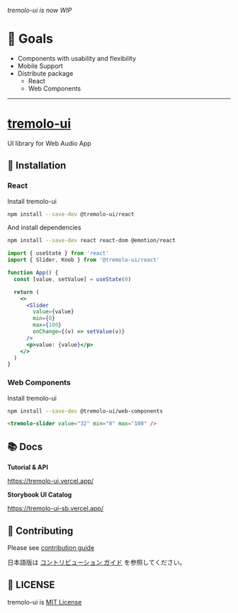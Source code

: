 
<!-- TODO: set cover image URL, and image size.
<div align="center">
  <img src="https://live.staticflickr.com/635/21189618838_b1a1e7f12e_b.jpg" alt="cover image" width="70%" />
</div> -->

*tremolo-ui is now WIP*

# 🚩 Goals

- Components with usability and flexibility
- Mobile Support
- Distribute package
  - React
  - Web Components

---

# [tremolo-ui](https://github.com/m1m0zzz/tremolo-ui)

UI library for Web Audio App

## 🧬 Installation

### React

Install tremolo-ui
```bash
npm install --save-dev @tremolo-ui/react
```

And install dependencies

```bash
npm install --save-dev react react-dom @emotion/react
```

```jsx
import { useState } from 'react'
import { Slider, Knob } from '@tremolo-ui/react'

function App() {
  const [value, setValue] = useState(0)

  return (
    <>
      <Slider
        value={value}
        min={0}
        max={100}
        onChange={(v) => setValue(v)}
      />
      <p>value: {value}</p>
    </>
  )
}
```

### Web Components

Install tremolo-ui
```bash
npm install --save-dev @tremolo-ui/web-components
```

```html
<tremolo-slider value="32" min="0" max="100" />
```

## 📚 Docs

**Tutorial & API**

https://tremolo-ui.vercel.app/

**Storybook UI Catalog**

https://tremolo-ui-sb.vercel.app/


## 🦝 Contributing
Please see [contribution guide](./CONTRIBUTING.md)

日本語版は [コントリビューション ガイド](./CONTRIBUTING.ja.md) を参照してください。

## 📜 LICENSE
tremolo-ui is [MIT License](./LICENSE)

